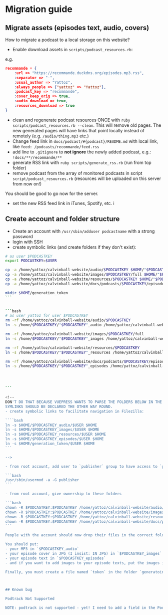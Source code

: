 # Migration guide

## Migrate assets (episodes text, audio, covers)

How to migrate a podcast to a local storage on this website?

- Enable download assets in `scripts/podcast_resources.rb`:

e.g. 

```json
recommande = {
    :url => "https://recommande.duckdns.org/episodes.mp3.rss",
    :separator => "-",
    :usual_author => "Yattoz",
    :always_people => {"yattoz" => "Yattoz"},
    :podcast_key => "recommande",
    :cover_keep_orig => true,
    :audio_download => true,
    :resources_download => true
}
```

- clean and regenerate podcast resources ONCE with `ruby scripts/podcast_resources.rb --clean`. This will remove old pages. The new generated pages will have links that point locally instead of remotely (e.g. `/audio/thing.mp3` etc.)
- Change feed link in `docs/podcast/#{podcast}/README.md` with local link, like `feed: /podcasts/recommande/feed.rss`
- add line to `.gitignore` to **not ignore** the newly added podcast, e.g.: `!docs/**/recommande/**`
- generate RSS link with `ruby scripts/generate_rss.rb` (run from top folder)
- remove podcast from the array of monitored podcasts in script `script/podcast_resources.rb` (resources will be uploaded on this server from now on!)

You should be good to go now for the server.
- set the new RSS feed link in iTunes, Spotify, etc.
i

## Create account and folder structure

- Create an account with `/usr/sbin/adduser podcastname` with a strong password
- login with SSH 
- create symbolic links (and create folders if they don't exist):

<!-- symbolic links should be declared the other way around. -->

````bash
# as user $PODCASTKEY
export PODCASTKEY=$USER

cp -a /home/yattoz/calvinball-website/audio/$PODCASTKEY $HOME/"$PODCASTKEY"_audio
cp -a /home/yattoz/calvinball-website/images/$PODCASTKEY/full $HOME/"$PODCASTKEY"_images
cp -a /home/yattoz/calvinball-website/resources/$PODCASTKEY $HOME/"$PODCASTKEY"_resources
cp -a /home/yattoz/calvinball-website/docs/podcasts/$PODCASTKEY/episodes $HOME/"$PODCASTKEY"_episodes

mkdir $HOME/generation_token
```


```bash
# as user yattoz for user $PODCASTKEY
rm -rf /home/yattoz/calvinball-website/audio/$PODCASTKEY
ln -s /home/$PODCASTKEY/"$PODCASTKEY"_audio /home/yattoz/calvinball-website/audio/$PODCASTKEY

rm -rf /home/yattoz/calvinball-website/images/$PODCASTKEY/full
ln -s /home/$PODCASTKEY/"$PODCASTKEY"_images /home/yattoz/calvinball-website/images/$PODCASTKEY/full

rm -rf /home/yattoz/calvinball-website/resources/$PODCASTKEY
ln -s /home/$PODCASTKEY/"$PODCASTKEY"_resources /home/yattoz/calvinball-website/resources/$PODCASTKEY

rm -rf /home/yattoz/calvinball-website/docs/podcasts/$PODCASTKEY/episodes
ln -s /home/$PODCASTKEY/"$PODCASTKEY"_episodes /home/yattoz/calvinball-website/docs/podcasts/$PODCASTKEY/episodes




```

<!--
DON'T DO THAT BECAUSE VUEPRESS WANTS TO PARSE THE FOLDERS BELOW IN THE SYMLINK.
SYMLINKS SHOULD BE DECLARED THE OTHER WAY ROUND.
- create symbolic links to facilitate navigation in Filezilla:

````bash
ln -s $HOME/$PODCASTKEY_audio/$USER $HOME
ln -s $HOME/$PODCASTKEY_images/$USER $HOME
ln -s $HOME/$PODCASTKEY_resources/$USER $HOME
ln -s $HOME/$PODCASTKEY_episodes/$USER $HOME
ln -s $HOME/generation_token/$USER $HOME
```

-->

- from root account, add user to `publisher` group to have access to `generation_token`:

```bash
/usr/sbin/usermod -a -G publisher
```

- from root account, give ownership to these folders

```bash
chown -R $PODCASTKEY:$PODCASTKEY /home/yattoz/calvinball-website/audio/$PODCASTKEY
chown -R $PODCASTKEY:$PODCASTKEY /home/yattoz/calvinball-website/images/$PODCASTKEY/full
chown -R $PODCASTKEY:$PODCASTKEY /home/yattoz/calvinball-website/resources/$PODCASTKEY
chown -R $PODCASTKEY:$PODCASTKEY /home/yattoz/calvinball-website/docs/podcasts/$PODCASTKEY/episodes
```

People with the account should now drop their files in the correct folders.

You should put:
- your MP3 in `$PODCASTKEY_audio`
- your episode cover in JPG (I insist: IN JPG) in `$PODCASTKEY_images`
- your episode text in `$PODCASTKEY_episodes`
- and if you want to add images to your episode texts, put the images in `$PODCASTKEY_resources`.

Finally, you must create a file named `token` in the folder `generatoin_token` to have your new episode added after at most 15 minutes.



## Known bug 

Podtrack Not Supported

NOTE: podtrack is not supported - yet! I need to add a field in the Podcast Page Front Matter to tell "hey, I'm using podtrack, so please prepend the URL with some PodTrack URL". I'll put that in a issue too.
